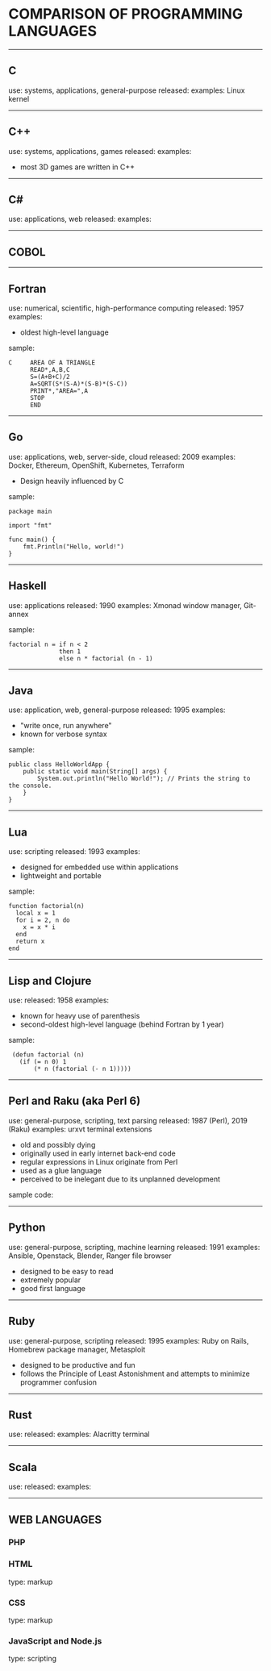 # COMPARISON OF PROGRAMMING LANGUAGES

---
## C

use: systems, applications, general-purpose
released:
examples: Linux kernel

---
## C++

use: systems, applications, games
released:
examples:

- most 3D games are written in C++

---
## C\#

use: applications, web
released:
examples:

---
## COBOL

---
## Fortran

use: numerical, scientific, high-performance computing
released: 1957
examples:

- oldest high-level language

sample:
```
C     AREA OF A TRIANGLE
      READ*,A,B,C
      S=(A+B+C)/2
      A=SQRT(S*(S-A)*(S-B)*(S-C))
      PRINT*,"AREA=",A
      STOP
      END
```

---
## Go

use: applications, web, server-side, cloud
released: 2009
examples: Docker, Ethereum, OpenShift, Kubernetes, Terraform

- Design heavily influenced by C

sample:
```
package main

import "fmt"

func main() {
    fmt.Println("Hello, world!")
}
```

---
## Haskell

use: applications
released: 1990
examples: Xmonad window manager, Git-annex

sample:
```
factorial n = if n < 2
              then 1
              else n * factorial (n - 1)
```

---
## Java

use: application, web, general-purpose
released: 1995
examples:

- "write once, run anywhere"
- known for verbose syntax

sample:
```
public class HelloWorldApp {
    public static void main(String[] args) {
        System.out.println("Hello World!"); // Prints the string to the console.
    }
}
```

---
## Lua

use: scripting
released: 1993
examples:

- designed for embedded use within applications
- lightweight and portable

sample:
```
function factorial(n)
  local x = 1
  for i = 2, n do
    x = x * i
  end
  return x
end
```

---
## Lisp and Clojure

use:
released: 1958
examples:

- known for heavy use of parenthesis
- second-oldest high-level language (behind Fortran by 1 year)

sample:
```
 (defun factorial (n)
   (if (= n 0) 1
       (* n (factorial (- n 1)))))
```

---
## Perl and Raku (aka Perl 6)

use: general-purpose, scripting, text parsing
released: 1987 (Perl), 2019 (Raku)
examples: urxvt terminal extensions

- old and possibly dying
- originally used in early internet back-end code
- regular expressions in Linux originate from Perl
- used as a glue language
- perceived to be inelegant due to its unplanned development

sample code:

---
## Python

use: general-purpose, scripting, machine learning
released: 1991
examples: Ansible, Openstack, Blender, Ranger file browser

- designed to be easy to read
- extremely popular
- good first language

---
## Ruby

use: general-purpose, scripting
released: 1995
examples: Ruby on Rails, Homebrew package manager, Metasploit

- designed to be productive and fun
- follows the Principle of Least Astonishment and attempts to minimize programmer confusion

---
## Rust

use:
released:
examples: Alacritty terminal

---
## Scala

use:
released:
examples:

---
## WEB LANGUAGES

### PHP

### HTML

type: markup

### CSS

type: markup

### JavaScript and Node.js

type: scripting

